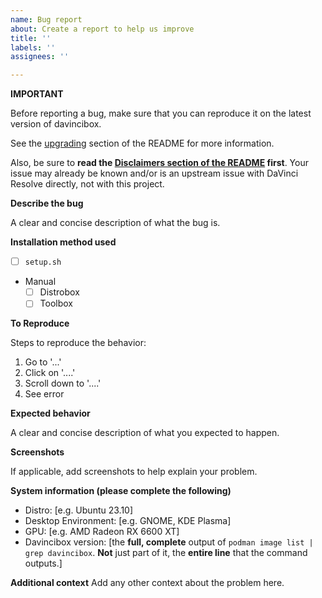 ```yaml
---
name: Bug report
about: Create a report to help us improve
title: ''
labels: ''
assignees: ''

---
```


**IMPORTANT**

Before reporting a bug, make sure that you can reproduce it on the latest version of davincibox.

See the [upgrading](https://github.com/zelikos/davincibox#upgrading) section of the README for more information.

Also, be sure to **read the [Disclaimers section of the README](https://github.com/zelikos/davincibox?tab=readme-ov-file#disclaimers) first**. Your issue may already be known and/or is an upstream issue with DaVinci Resolve directly, not with this project.

**Describe the bug**

A clear and concise description of what the bug is.

**Installation method used**

- [ ] `setup.sh`
- Manual
  - [ ] Distrobox
  - [ ] Toolbox

**To Reproduce**

Steps to reproduce the behavior:
1. Go to '...'
2. Click on '....'
3. Scroll down to '....'
4. See error

**Expected behavior**

A clear and concise description of what you expected to happen.

**Screenshots**

If applicable, add screenshots to help explain your problem.

**System information (please complete the following)**

 - Distro: [e.g. Ubuntu 23.10]
 - Desktop Environment: [e.g. GNOME, KDE Plasma]
 - GPU: [e.g. AMD Radeon RX 6600 XT]
 - Davincibox version: [the **full, complete** output of `podman image list | grep davincibox`. **Not** just part of it, the **entire line** that the command outputs.]

**Additional context**
Add any other context about the problem here.
